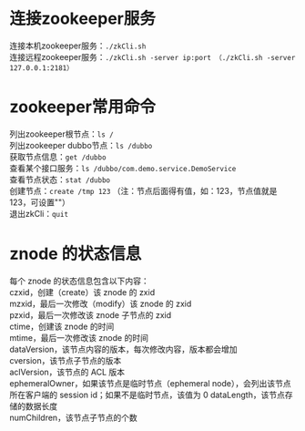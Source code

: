 # 连接zookeeper服务
连接本机zookeeper服务：`./zkCli.sh`  
连接远程zookeeper服务：`./zkCli.sh -server ip:port （./zkCli.sh -server 127.0.0.1:2181）`  

# zookeeper常用命令
列出zookeeper根节点：`ls /`  
列出zookeeper dubbo节点：`ls /dubbo`  
获取节点信息：`get /dubbo`  
查看某个接口服务：`ls /dubbo/com.demo.service.DemoService`  
查看节点状态：`stat /dubbo`  
创建节点：`create /tmp 123` （注：节点后面得有值，如：123，节点值就是123，可设置""）  
退出zkCli：`quit`  

# znode 的状态信息
每个 znode 的状态信息包含以下内容：  
czxid，创建（create）该 znode 的 zxid  
mzxid，最后一次修改（modify）该 znode 的 zxid  
pzxid，最后一次修改该 znode 子节点的 zxid  
ctime，创建该 znode 的时间  
mtime，最后一次修改该 znode 的时间  
dataVersion，该节点内容的版本，每次修改内容，版本都会增加  
cversion，该节点子节点的版本  
aclVersion，该节点的 ACL 版本  
ephemeralOwner，如果该节点是临时节点（ephemeral node），会列出该节点所在客户端的 session id；如果不是临时节点，该值为 0
dataLength，该节点存储的数据长度  
numChildren，该节点子节点的个数  
